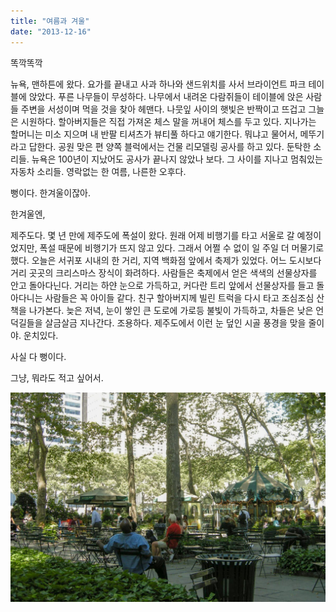 ```yaml
---
title: "여름과 겨울"
date: "2013-12-16"
---
```


똑깍똑깍

뉴욕, 맨하튼에 왔다. 요가를 끝내고 사과 하나와 샌드위치를 사서 브라이언트 파크 테이블에 앉았다. 푸른 나무들이 무성하다. 나무에서 내려온 다람쥐들이 테이블에 앉은 사람들 주변을 서성이며 먹을 것을 찾아 헤맨다. 나뭇잎 사이의 햇빛은 반짝이고 뜨겁고 그늘은 시원하다. 할아버지들은 직접 가져온 체스 말을 꺼내어 체스를 두고 있다. 지나가는 할머니는 미소 지으며 내 반팔 티셔츠가 뷰티풀 하다고 얘기한다. 뭐냐고 물어서, 메뚜기라고 답한다. 공원 맞은 편 양쪽 블럭에서는 건물 리모델링 공사를 하고 있다. 둔탁한 소리들. 뉴욕은 100년이 지났어도 공사가 끝나지 않았나 보다. 그 사이를 지나고 멈춰있는 자동차 소리들. 영락없는 한 여름, 나른한 오후다.

뻥이다. 한겨울이잖아.

한겨울엔,

제주도다. 몇 년 만에 제주도에 폭설이 왔다. 원래 어제 비행기를 타고 서울로 갈 예정이었지만, 폭설 때문에 비행기가 뜨지 않고 있다. 그래서 어쩔 수 없이 일 주일 더 머물기로 했다. 오늘은 서귀포 시내의 한 거리, 지역 백화점 앞에서 축제가 있었다. 어느 도시보다 거리 곳곳의 크리스마스 장식이 화려하다. 사람들은 축제에서 얻은 색색의 선물상자를 안고 돌아다닌다. 거리는 하얀 눈으로 가득하고, 커다란 트리 앞에서 선물상자를 들고 돌아다니는 사람들은 꼭 아이들 같다. 친구 할아버지께 빌린 트럭을 다시 타고 조심조심 산책을 나가본다. 늦은 저녁, 눈이 쌓인 큰 도로에 가로등 불빛이 가득하고, 차들은 낮은 언덕길들을 살금살금 지나간다. 조용하다. 제주도에서 이런 눈 덮인 시골 풍경을 맞을 줄이야. 운치있다.

사실 다 뻥이다.

그냥, 뭐라도 적고 싶어서.

![](/photo/memory/2013-12-16-여름과_겨울.jpg)